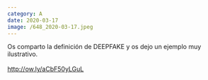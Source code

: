 ```yaml
--- 
category: A 
date: 2020-03-17 
image: /648_2020-03-17.jpeg 
--- 
```


Os comparto la definición de DEEPFAKE y os dejo un ejemplo muy ilustrativo. <br><br>http://ow.ly/aCbF50yLGuL